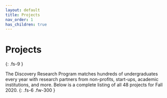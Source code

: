 ```yaml
---
layout: default
title: Projects
nav_order: 1
has_children: true
---
```


# **Projects**
{: .fs-9 }

The Discovery Research Program matches hundreds of undergraduates every year with research partners from non-profits, start-ups, academic institutions, and more. Below is a complete listing of all 48 projects for Fall 2020. 
{: .fs-6 .fw-300 }
